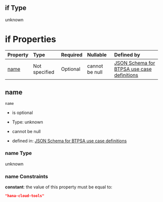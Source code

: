 ## if Type

unknown

# if Properties

| Property      | Type          | Required | Nullable       | Defined by                                                                                                                                                                                                        |
| :------------ | :------------ | :------- | :------------- | :---------------------------------------------------------------------------------------------------------------------------------------------------------------------------------------------------------------- |
| [name](#name) | Not specified | Optional | cannot be null | [JSON Schema for BTPSA use case definitions](btpsa-usecase-properties-services-items-allof-2-then-allof-22-if-properties-name.md "undefined#/properties/services/items/allOf/2/then/allOf/22/if/properties/name") |

## name



`name`

*   is optional

*   Type: unknown

*   cannot be null

*   defined in: [JSON Schema for BTPSA use case definitions](btpsa-usecase-properties-services-items-allof-2-then-allof-22-if-properties-name.md "undefined#/properties/services/items/allOf/2/then/allOf/22/if/properties/name")

### name Type

unknown

### name Constraints

**constant**: the value of this property must be equal to:

```json
"hana-cloud-tools"
```
